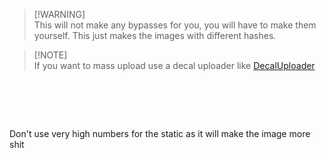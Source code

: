 

> [!WARNING]\
> This will not make any bypasses for you, you will have to make them yourself. This just makes the images with different hashes.

> [!NOTE]\
> If you want to mass upload use a decal uploader like [DecalUploader](https://github.com/Roblox-Thot/DecalUploader)

# ­
Don't use very high numbers for the static as it will make the image more shit

